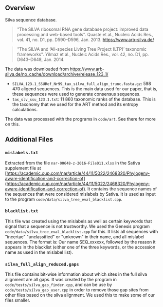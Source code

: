 Overview
-------------------------

Silva sequence database.

> "The SILVA ribosomal RNA gene database project: improved data processing and web-based tools".
> Quaste et al., Nucleic Acids Res., vol. 41, no. D1, pp. D590–D596, Jan. 2013.
> https://www.arb-silva.de/

> "The SILVA and ‘All-species Living Tree Project (LTP)’ taxonomic frameworks".
> Yilmaz et al., Nucleic Acids Res., vol. 42, no. D1, pp. D643–D648, Jan. 2014.

The data was downloaded from https://www.arb-silva.de/no_cache/download/archive/release_123_1/

 * `SILVA_123.1_SSURef_Nr99_tax_silva_full_align_trunc.fasta.gz`: 598 470 aligend sequences. 
   This is the main data used for our paper, that is, these sequences were used to generate
   consensus sequences.
 * `tax_slv_ssu_123.1.txt`: 11 860 taxonomic ranks of the database.
   This is the taxonomy that we used for the ART method and its entropy calculations.
   
The data was processed with the programs in `code/art`. See there for more on this.

Additional Files
-------------------------

### `mislabels.txt`

Extracted from the file `nar-00648-z-2016-File011.xlsx` in the Sativa supplement file at
[https://academic.oup.com/nar/article/44/11/5022/2468320/Phylogeny-aware-identification-and-correction-of](https://academic.oup.com/nar/article/44/11/5022/2468320/Phylogeny-aware-identification-and-correction-of).
It contains the sequence names of the sequences that were considered mislabels by Sativa.
It is used as input to the program `code/data/silva_tree_eval_blacklist.cpp`.

### `blacklist.txt`

This file was created using the mislabels as well as certain keywords that signal
that a sequence is not trustworthy.
We used the Genesis program `code/data/silva_tree_eval_blacklist.cpp` for this.
It lists all sequences with "incertae" "unclassified" or "unknown" in their name,
and all mislabel sequences.
The format is: Our name SEQ_xxxxxx, followed by the reason it appears in the blacklist
(either one of the three keywords, or the accession name as used in the mislabel list).

### `silva_full_align_reduced.gaps`

This file contains bit-wise information about which sites in the full silva alignment are all gaps.
It was created by the program in `code/tests/silva_gap_finder.cpp`, 
and can be use by `code/tests/silva_gap_user.cpp` in order to remove those gap sites from 
other files based on the silva alignment.
We used this to make some of our files smaller.
